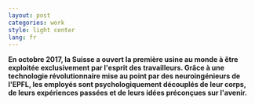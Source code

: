 ```yaml
---
layout: post
categories: work
style: light center
lang: fr
---
```


**En octobre 2017, la Suisse a ouvert la première usine au monde à être exploitée exclusivement par l'esprit des travailleurs. Grâce à une technologie révolutionnaire mise au point par des neuroingénieurs de l'EPFL, les employés sont psychologiquement découplés de leur corps, de leurs expériences passées et de leurs idées préconçues sur l'avenir.**